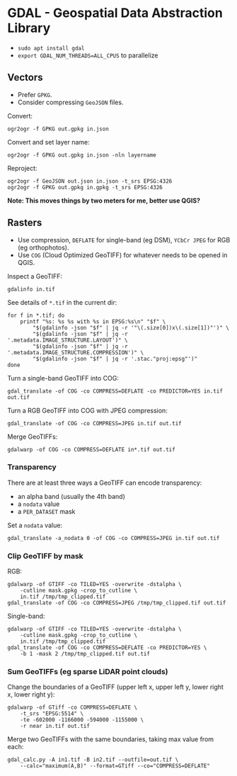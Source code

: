 # GDAL - Geospatial Data Abstraction Library

- `sudo apt install gdal`
- `export GDAL_NUM_THREADS=ALL_CPUS` to parallelize


## Vectors

- Prefer `GPKG`.
- Consider compressing `GeoJSON` files.

Convert:
```
ogr2ogr -f GPKG out.gpkg in.json
```

Convert and set layer name:
```
ogr2ogr -f GPKG out.gpkg in.json -nln layername
```

Reproject:
```
ogr2ogr -f GeoJSON out.json in.json -t_srs EPSG:4326
ogr2ogr -f GPKG out.gpkg in.gpkg -t_srs EPSG:4326
```

**Note: This moves things by two meters for me, better use QGIS?**



## Rasters

- Use compression, `DEFLATE` for single-band (eg DSM), `YCbCr JPEG` for RGB (eg orthophotos).
- Use `COG` (Cloud Optimized GeoTIFF) for whatever needs to be opened in QGIS.

Inspect a GeoTIFF:
```
gdalinfo in.tif
```

See details of `*.tif` in the current dir:
```
for f in *.tif; do           
	printf "%s: %s %s with %s in EPSG:%s\n" "$f" \
		"$(gdalinfo -json "$f" | jq -r '"\(.size[0])x\(.size[1])"')" \
		"$(gdalinfo -json "$f" | jq -r '.metadata.IMAGE_STRUCTURE.LAYOUT')" \
		"$(gdalinfo -json "$f" | jq -r '.metadata.IMAGE_STRUCTURE.COMPRESSION')" \
		"$(gdalinfo -json "$f" | jq -r '.stac."proj:epsg"')"
done
```

Turn a single-band GeoTIFF into COG:
```
gdal_translate -of COG -co COMPRESS=DEFLATE -co PREDICTOR=YES in.tif out.tif
```

Turn a RGB GeoTIFF into COG with JPEG compression:
```
gdal_translate -of COG -co COMPRESS=JPEG in.tif out.tif
```

Merge GeoTIFFs:
```
gdalwarp -of COG -co COMPRESS=DEFLATE in*.tif out.tif
```

### Transparency

There are at least three ways a GeoTIFF can encode transparency:
- an alpha band (usually the 4th band)
- a `nodata` value
- a `PER_DATASET` mask

Set a `nodata` value:
```
gdal_translate -a_nodata 0 -of COG -co COMPRESS=JPEG in.tif out.tif
```

### Clip GeoTIFF by mask

RGB:
```
gdalwarp -of GTIFF -co TILED=YES -overwrite -dstalpha \
    -cutline mask.gpkg -crop_to_cutline \
    in.tif /tmp/tmp_clipped.tif
gdal_translate -of COG -co COMPRESS=JPEG /tmp/tmp_clipped.tif out.tif
```

Single-band:
```
gdalwarp -of GTIFF -co TILED=YES -overwrite -dstalpha \
    -cutline mask.gpkg -crop_to_cutline \
    in.tif /tmp/tmp_clipped.tif
gdal_translate -of COG -co COMPRESS=DEFLATE -co PREDICTOR=YES \
	-b 1 -mask 2 /tmp/tmp_clipped.tif out.tif
```

### Sum GeoTIFFs (eg sparse LiDAR point clouds)

Change the boundaries of a GeoTIFF (upper left x, upper left y, lower right x, lower right y):
```
gdalwarp -of GTiff -co COMPRESS=DEFLATE \
	-t_srs "EPSG:5514" \
	-te -602000 -1166000 -594000 -1155000 \
	-r near in.tif out.tif
```

Merge two GeoTIFFs with the same boundaries, taking max value from each:
```
gdal_calc.py -A in1.tif -B in2.tif --outfile=out.tif \
	--calc="maximum(A,B)" --format=GTiff --co="COMPRESS=DEFLATE"
```
